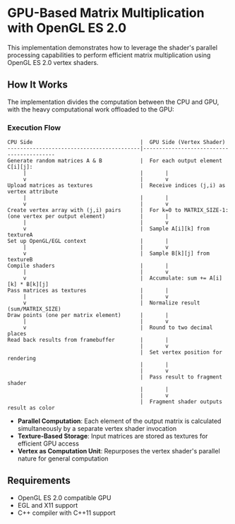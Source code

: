 # GPU-Based Matrix Multiplication with OpenGL ES 2.0

This implementation demonstrates how to leverage the shader's parallel processing capabilities to perform efficient matrix multiplication using OpenGL ES 2.0 vertex shaders.

## How It Works

The implementation divides the computation between the CPU and GPU, with the heavy computational work offloaded to the GPU:

### Execution Flow

```
CPU Side                                  |  GPU Side (Vertex Shader)
------------------------------------------|------------------------------------------
Generate random matrices A & B            |  For each output element C[i][j]:
     |                                    |       |
     v                                    |       v
Upload matrices as textures               |  Receive indices (j,i) as vertex attribute
     |                                    |       |
     v                                    |       v
Create vertex array with (j,i) pairs      |  For k=0 to MATRIX_SIZE-1:
(one vertex per output element)           |       |
     |                                    |       v
     v                                    |  Sample A[i][k] from textureA
Set up OpenGL/EGL context                 |       |
     |                                    |       v
     v                                    |  Sample B[k][j] from textureB
Compile shaders                           |       |
     |                                    |       v
     v                                    |  Accumulate: sum += A[i][k] * B[k][j]
Pass matrices as textures                 |       |
     |                                    |       v
     v                                    |  Normalize result (sum/MATRIX_SIZE)
Draw points (one per matrix element)      |       |
     |                                    |       v
     v                                    |  Round to two decimal places
Read back results from framebuffer        |       |
                                          |       v
                                          |  Set vertex position for rendering
                                          |       |
                                          |       v
                                          |  Pass result to fragment shader
                                          |       |
                                          |       v
                                          |  Fragment shader outputs result as color
```


- **Parallel Computation**: Each element of the output matrix is calculated simultaneously by a separate vertex shader invocation
- **Texture-Based Storage**: Input matrices are stored as textures for efficient GPU access
- **Vertex as Computation Unit**: Repurposes the vertex shader's parallel nature for general computation


## Requirements

- OpenGL ES 2.0 compatible GPU
- EGL and X11 support
- C++ compiler with C++11 support
